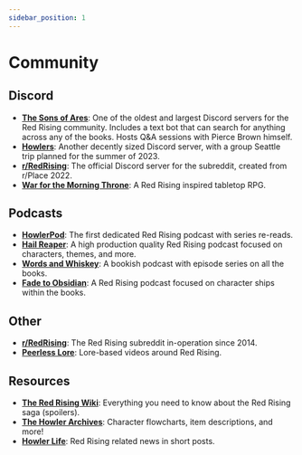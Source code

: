 ```yaml
---
sidebar_position: 1
---
```


# Community

## Discord
- **[The Sons of Ares](https://discord.gg/865AWxh)**: One of the oldest and largest Discord servers for the Red Rising community. Includes a text bot that can search for anything across any of the books. Hosts Q&A sessions with Pierce Brown himself.
- **[Howlers](https://discord.gg/howlers)**: Another decently sized Discord server, with a group Seattle trip planned for the summer of 2023. 
- **[r/RedRising](https://discord.com/invite/dhKBx2veKh)**: The official Discord server for the subreddit, created from r/Place 2022.
- **[War for the Morning Throne](https://discord.gg/dZ6u3ZREwR)**: A Red Rising inspired tabletop RPG.

## Podcasts
- **[HowlerPod](https://open.spotify.com/show/2ahLeUnAR12KjoNXOkYk1t?si=cfeda6b3ac1a45ce)**: The first dedicated Red Rising podcast with series re-reads.
- **[Hail Reaper](https://open.spotify.com/show/5Hu3TK8JT3Ll28GpyoFJxN?si=d42df57ff6cf4cba)**: A high production quality Red Rising podcast focused on characters, themes, and more.
- **[Words and Whiskey](https://open.spotify.com/show/3NKcq1KEBDM6DIO8pHXUQg?si=5164099c5a7f4df7)**: A bookish podcast with episode series on all the books.
- **[Fade to Obsidian](https://open.spotify.com/show/45JJmo7mVTALW0f2Z1j3TV?si=ed8e6825844240c7)**: A Red Rising podcast focused on character ships within the books.

## Other
- **[r/RedRising](https://www.reddit.com/r/redrising/)**: The Red Rising subreddit in-operation since 2014.
- **[Peerless Lore](https://www.youtube.com/channel/UCmMyW0k6cXvVH-hf0wAD44A)**: Lore-based videos around Red Rising.

## Resources
- **[The Red Rising Wiki](https://red-rising.fandom.com/wiki/Red_Rising_Wiki)**: Everything you need to know about the Red Rising saga (spoilers).
- **[The Howler Archives](https://www.thehowlerarchives.com/)**: Character flowcharts, item descriptions, and more!
- **[Howler Life](https://howlerlife.com/)**: Red Rising related news in short posts.
